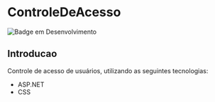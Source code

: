 # ControleDeAcesso
![Badge em Desenvolvimento](https://img.shields.io/static/v1?label=STATUS&message=FINALIZADO&color=GREEN&style=for-the-badge)
## Introducao
Controle de acesso de usuários, utilizando as seguintes tecnologias:
* ASP.NET
* CSS
